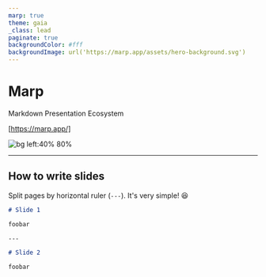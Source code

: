 ```yaml
---
marp: true
theme: gaia
_class: lead
paginate: true
backgroundColor: #fff
backgroundImage: url('https://marp.app/assets/hero-background.svg')
---
```


# **Marp**

Markdown Presentation Ecosystem

[https://marp.app/]

![bg left:40% 80%](https://marp.app/assets/marp.svg)

---

## How to write slides

Split pages by horizontal ruler (`---`). It's very simple! :satisfied:

```markdown
# Slide 1

foobar

---

# Slide 2

foobar
```
